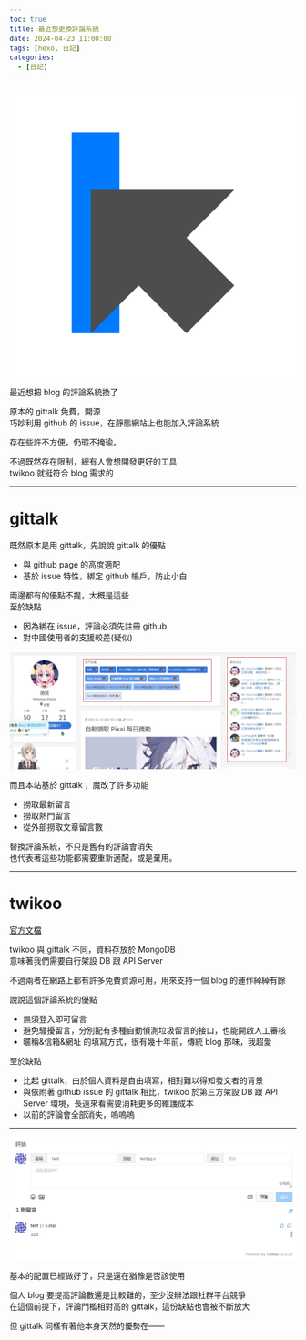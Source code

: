 ```yaml
---
toc: true
title: 最近想更換評論系統
date: 2024-04-23 11:00:00
tags: [hexo, 日記]
categories:
  - [日記]
---
```


![logo](/img/post/twikoo1/twikoo-logo-home.png)

最近想把 blog 的評論系統換了

原本的 gittalk 免費，開源  
巧妙利用 github 的 issue，在靜態網站上也能加入評論系統

存在些許不方便，仍瑕不掩瑜。

不過既然存在限制，總有人會想開發更好的工具  
twikoo 就挺符合 blog 需求的

<!-- more -->

---

# gittalk

既然原本是用 gittalk，先說說 gittalk 的優點

- 與 github page 的高度適配
- 基於 issue 特性，綁定 github 帳戶，防止小白

兩邊都有的優點不提，大概是這些  
至於缺點

- 因為綁在 issue，評論必須先註冊 github
- 對中國使用者的支援較差(疑似)

![01](/img/post/twikoo1/01.jpg)

而且本站基於 gittalk ，魔改了許多功能

- 撈取最新留言
- 撈取熱門留言
- 從外部撈取文章留言數

替換評論系統，不只是舊有的評論會消失  
也代表著這些功能都需要重新適配，或是棄用。

---

# twikoo

[官方文檔](https://twikoo.js.org)

twikoo 與 gittalk 不同，資料存放於 MongoDB  
意味著我們需要自行架設 DB 跟 API Server

不過兩者在網路上都有許多免費資源可用，用來支持一個 blog 的運作綽綽有餘

說說這個評論系統的優點

- 無須登入即可留言
- 避免騷擾留言，分別配有多種自動偵測垃圾留言的接口，也能開啟人工審核
- 暱稱&信箱&網址 的填寫方式，很有幾十年前，傳統 blog 那味，我超愛

至於缺點

- 比起 gittalk，由於個人資料是自由填寫，相對難以得知發文者的背景
- 與依附著 github issue 的 gittalk 相比，twikoo 於第三方架設 DB 跟 API Server 環境，長遠來看需要消耗更多的維護成本
- 以前的評論會全部消失，嗚嗚嗚

---

![02](/img/post/twikoo1/02.jpg)

基本的配置已經做好了，只是還在猶豫是否該使用

個人 blog 要提高評論數還是比較難的，至少沒辦法跟社群平台競爭  
在這個前提下，評論門檻相對高的 gittalk，這份缺點也會被不斷放大

但 gittalk 同樣有著他本身天然的優勢在——
